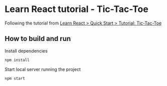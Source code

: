 # Learn React tutorial - Tic-Tac-Toe
Following the tutorial from [Learn React > Quick Start > Tutorial: Tic-Tac-Toe](https://react.dev/learn/tutorial-tic-tac-toe)

## How to build and run

Install dependencies
```shell
npm install
```

Start local server running the project
```shell
npm start
```
